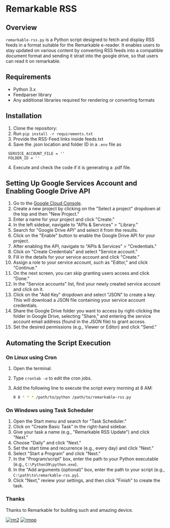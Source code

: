 # Remarkable RSS

## Overview
`remarkable-rss.py` is a Python script designed to fetch and display RSS feeds in a format suitable for the Remarkable e-reader. It enables users to stay updated on various content by converting RSS feeds into a compatible document format and sending it strait into the google drive, so that users can read it on remarkable.

## Requirements
- Python 3.x
- Feedparser library
- Any additional libraries required for rendering or converting formats

## Installation
1. Clone the repository:
2. Run `pip install -r requirements.txt`
3. Provide the RSS-Feed links inside feeds.txt
4. Save the .json location and folder ID in a `.env` file as 
```
 SERVICE_ACCOUNT_FILE = ''
 FOLDER_ID = '' 
 ```
4. Execute and check the code if it is generating a .pdf file.

## Setting Up Google Services Account and Enabling Google Drive API

1. Go to the [Google Cloud Console](https://console.cloud.google.com/).
2. Create a new project by clicking on the "Select a project" dropdown at the top and then "New Project."
3. Enter a name for your project and click "Create."
4. In the left sidebar, navigate to "APIs & Services" > "Library."
5. Search for "Google Drive API" and select it from the results.
6. Click on the "Enable" button to enable the Google Drive API for your project.
7. After enabling the API, navigate to "APIs & Services" > "Credentials."
8. Click on "Create Credentials" and select "Service account."
9. Fill in the details for your service account and click "Create."
10. Assign a role to your service account, such as "Editor," and click "Continue."
11. On the next screen, you can skip granting users access and click "Done."
12. In the "Service accounts" list, find your newly created service account and click on it.
13. Click on the "Add Key" dropdown and select "JSON" to create a key. This will download a JSON file containing your service account credentials.
14. Share the Google Drive folder you want to access by right-clicking the folder in Google Drive, selecting "Share," and entering the service account email address (found in the JSON file) to grant access.
15. Set the desired permissions (e.g., Viewer or Editor) and click "Send."

## Automating the Script Execution

### On Linux using Cron

1. Open the terminal.
2. Type `crontab -e` to edit the cron jobs.
3. Add the following line to execute the script every morning at 8 AM:

   ```bash
   0 8 * * * /path/to/python /path/to/remarkable-rss.py
   ```

### On Windows using Task Scheduler

1. Open the Start menu and search for "Task Scheduler."
2. Click on "Create Basic Task" in the right-hand sidebar.
3. Give your task a name (e.g., "Remarkable RSS Update") and click "Next."
4. Choose "Daily" and click "Next."
5. Set the start time and recurrence (e.g., every day) and click "Next."
6. Select "Start a Program" and click "Next."
7. In the "Program/script" box, enter the path to your Python executable (e.g., `C:\Python39\python.exe`).
8. In the "Add arguments (optional)" box, enter the path to your script (e.g., `C:\path\to\remarkable-rss.py`).
9. Click "Next," review your settings, and then click "Finish" to create the task.


### Thanks
Thanks to Remarkable for building such and amazing device.

[![rm2](https://img.shields.io/badge/rM2-supported-green)](https://remarkable.com/store/remarkable-2)
[![rmpp](https://img.shields.io/badge/rMPP-supported-green)](https://remarkable.com/store/overview/remarkable-paper-pro)
